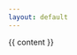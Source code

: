 ```yaml
---
layout: default
---
```


<script type="text/x-mathjax-config">
        MathJax.Hub.Config({
        TeX: { equationNumbers: { autoNumber: "AMS" } }
        });
</script>
<script type="text/javascript" async src="http://cdn.mathjax.org/mathjax/latest/MathJax.js?config=TeX-AMS-MML_HTMLorMML"></script>

{{ content }}